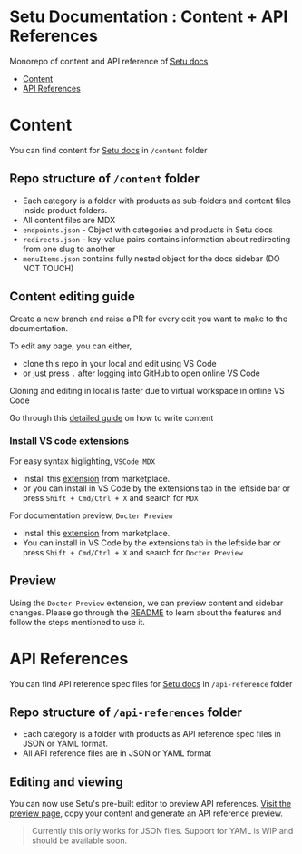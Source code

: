 # Setu Documentation : Content + API References

Monorepo of content and API reference of [Setu docs](https://docs.setu.co)

-   [Content](#content)
-   [API References](#api-references)

# Content

You can find content for [Setu docs](https://docs.setu.co) in `/content` folder

## Repo structure of `/content` folder

-   Each category is a folder with products as sub-folders and content files inside product folders.
-   All content files are MDX
-   `endpoints.json` - Object with categories and products in Setu docs
-   `redirects.json` - key-value pairs contains information about redirecting from one slug to another
-   `menuItems.json` contains fully nested object for the docs sidebar (DO NOT TOUCH)

## Content editing guide

Create a new branch and raise a PR for every edit you want to make to the documentation.

To edit any page, you can either,

-   clone this repo in your local and edit using VS Code
-   or just press `.` after logging into GitHub to open online VS Code

Cloning and editing in local is faster due to virtual workspace in online VS Code

Go through this [detailed guide](./content/README.md) on how to write content

### Install VS code extensions

For easy syntax higlighting, `VSCode MDX`

-   Install this [extension](https://marketplace.visualstudio.com/items?itemName=unifiedjs.vscode-mdx) from marketplace.
-   or you can install in VS Code by the extensions tab in the leftside bar or press `Shift + Cmd/Ctrl + X` and search for `MDX`

For documentation preview, `Docter Preview`

-   Install this [extension](https://marketplace.visualstudio.com/items?itemName=SetuDesign.docter-preview) from marketplace.
-   You can install in VS Code by the extensions tab in the leftside bar or press `Shift + Cmd/Ctrl + X` and search for `Docter Preview`

## Preview

Using the `Docter Preview` extension, we can preview content and sidebar changes. Please go through the [README](https://github.com/SetuHQ/vscode-docter-preview#readme) to learn about the features and follow the steps mentioned to use it.

# API References

You can find API reference spec files for [Setu docs](https://docs.setu.co) in `/api-reference` folder

## Repo structure of `/api-references` folder

-   Each category is a folder with products as API reference spec files in JSON or YAML format.
-   All API reference files are in JSON or YAML format

## Editing and viewing

You can now use Setu's pre-built editor to preview API references. [Visit the preview page](https://docs.setu.co/content-preview), copy your content and generate an API reference preview.

> Currently this only works for JSON files. Support for YAML is WIP and should be available soon.
